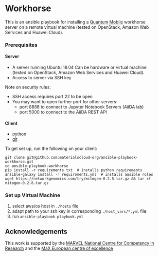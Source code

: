 # Workhorse

This is an ansible playbook for installing a 
[Quantum Mobile](https://github.com/marvel-nccr/quantum-mobile)
workhorse server on a remote virtual machine (tested on OpenStack, Amazon Web Services and Huawei Cloud).

### Prerequisites

#### Server
- A server running Ubuntu 18.04 
  Can be hardware or virtual machine (tested on OpenStack, Amazon Web Services and Huawei Cloud).
- Access to server via SSH key

Note on security rules:
- SSH access requires port 22 to be open
- You may want to open further port for other servers:
  - port 8888 to connect to Jupyter Notebook Servers (AiiDA lab)
  - port 5000 to connect to the AiiDA REST API

#### Client
- [python](https://www.python.org/)
- [git](https://git-scm.com)

To get set up, run the following on your client:
```
git clone git@github.com:materialscloud-org/ansible-playbook-workhorse.git
cd ansible-playbook-workhorse
pip install -r requirements.txt  # installs python requirements
ansible-galaxy install -r requirements.yml  # installs ansible roles
wget https://networkgenomics.com/try/mitogen-0.2.8.tar.gz && tar xf mitogen-0.2.8.tar.gz
```

### Set up Virtual Machine

1. select aws/os host in `./hosts` file
1. adapt path to your ssh key in corresponding `./host_vars/*.yml` file
1. run `ansible-playbook playbook.yml`

## Acknowledgements

This work is supported by the [MARVEL National Centre for Competency in
Research](http://nccr-marvel.ch) and the [MaX European centre of
excellence](http://www.max-centre.eu/)
